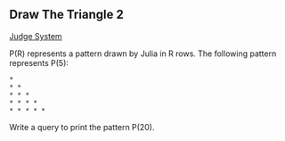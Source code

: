 ## Draw The Triangle 2

[Judge System](https://www.hackerrank.com/challenges/draw-the-triangle-2/problem)

P(R) represents a pattern drawn by Julia in R rows. The following pattern represents P(5):
```
* 
* * 
* * * 
* * * * 
* * * * *
```
Write a query to print the pattern P(20).

